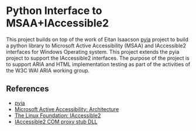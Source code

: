 # Python Interface to MSAA+IAccessible2

This project builds on top of the work of Eitan Isaacson [pyia](https://github.com/eeejay/pyia) project to build a python library to Microsoft Active Accessibility (MSAA) and IAccessible2 interfaces for Windows Operating system.
This project extends the pyia project to support the IAccessible2 interfaces. 
The purpose of the project is to support ARIA and HTML implementation testing as part of the activities of the W3C WAI ARIA working group.

## References
* [pyia](https://github.com/eeejay/pyia)
* [Microsoft Active Accessibility: Architecture](https://msdn.microsoft.com/en-us/library/ms971310.aspx?f=255&MSPPError=-2147217396)
* [The Linux Foundation: IAccessible2](https://wiki.linuxfoundation.org/accessibility/iaccessible2/start)
* [IAccessible2 COM proxy stub DLL](https://wiki.linuxfoundation.org/accessibility/iaccessible2/comproxydll)
